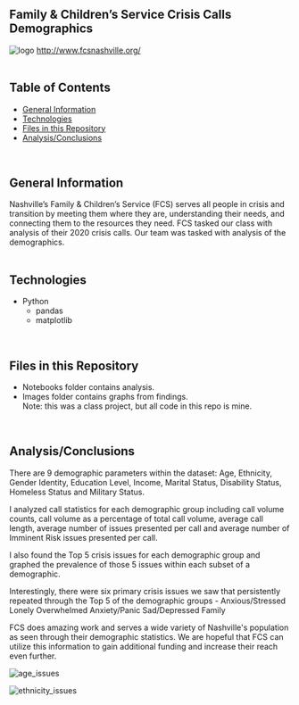 ## Family & Children’s Service Crisis Calls Demographics<br>

![logo](../main/images/fcs_logo.png)
http://www.fcsnashville.org/
<br>
<br>

## Table of Contents
* [General Information](#general-information)
* [Technologies](#technologies)
* [Files in this Repository](#files)
* [Analysis/Conclusions](#analysis)
<br>

## <a name="general-information"></a>General Information
Nashville’s Family & Children’s Service (FCS) serves all people in crisis and transition by meeting them where they are, understanding their needs, and connecting them to the resources they need.  FCS tasked our class with analysis of their 2020 crisis calls.  Our team was tasked with analysis of the demographics. 
<br>
<br>

## <a name="technologies"></a>Technologies
- Python
  - pandas
  - matplotlib
<br>

## <a name="files"></a>Files in this Repository
- Notebooks folder contains analysis. 
- Images folder contains graphs from findings. \
Note: this was a class project, but all code in this repo is mine.<br>
<br>

## <a name="analysis"></a>Analysis/Conclusions
There are 9 demographic parameters within the dataset: Age, Ethnicity, Gender Identity, Education Level, Income, Marital Status, Disability Status, Homeless Status and Military Status.  

I analyzed call statistics for each demographic group including call volume counts, call volume as a percentage of total call volume, average call length, average number of issues presented per call and average number of Imminent Risk issues presented per call.

I also found the Top 5 crisis issues for each demographic group and graphed the prevalence of those 5 issues within each subset of a demographic.  

Interestingly, there were six primary crisis issues we saw that persistently repeated through the Top 5 of the demographic groups - 
Anxious/Stressed
Lonely
Overwhelmed
Anxiety/Panic
Sad/Depressed
Family

FCS does amazing work and serves a wide variety of Nashville's population as seen through their demographic statistics.  We are hopeful that FCS can utilize this information to gain additional funding and increase their reach even further.

![age_issues](../main/images/Age_Top5_issues.jpg)

![ethnicity_issues](../main/images/Ethnicity_Top5_issues.jpg)
